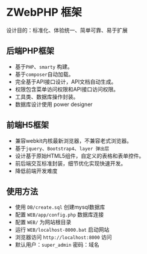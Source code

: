 # ZWebPHP 框架

设计目的：标准化、体验统一、简单可靠、易于扩展

## 后端PHP框架

* 基于`PHP`、`smarty` 构建。
* 基于`composer`自动加载。
* 完全基于API接口设计，API文档自动生成。
* 权限包含菜单访问权限和API接口访问权限。
* 工具类、数据库操作封装。
* 数据库设计使用 power designer

## 前端H5框架

* 兼容webkit内核最新浏览器，不兼容老式浏览器。
* 基于`jquery`、`Bootstrap4`、`layer 弹出层`
* 设计基于原始HTML5组件，自定义的表格和表单控件。
* 前后端交互标准封装，细节优化实现快速开发。
* 降低前端开发难度

## 使用方法

* 使用 `DB/create.sql` 创建mysql数据库
* 配置 `WEB/app/config.php` 数据库连接
* 配置 `WEB/` 为网站根目录
* 运行 `WEB/localhost-8000.bat` 启动网站
* 浏览器访问 `http://localhost:8000` 访问
* 默认用户：`super_admin` 密码：域名